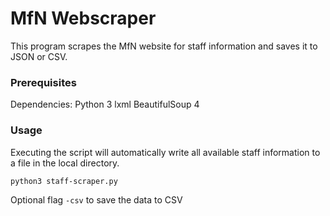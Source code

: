 # MfN Webscraper

This program scrapes the MfN website for staff information and saves it to JSON or CSV.

### Prerequisites

Dependencies:
    Python 3
    lxml
    BeautifulSoup 4

### Usage

Executing the script will automatically write all available staff information to a file in the local directory.

```
python3 staff-scraper.py
```

Optional flag ```-csv``` to save the data to CSV

